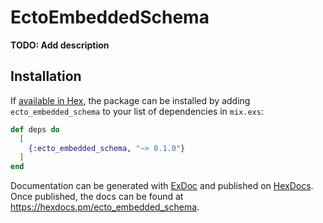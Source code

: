 # EctoEmbeddedSchema

**TODO: Add description**

## Installation

If [available in Hex](https://hex.pm/docs/publish), the package can be installed
by adding `ecto_embedded_schema` to your list of dependencies in `mix.exs`:

```elixir
def deps do
  [
    {:ecto_embedded_schema, "~> 0.1.0"}
  ]
end
```

Documentation can be generated with [ExDoc](https://github.com/elixir-lang/ex_doc)
and published on [HexDocs](https://hexdocs.pm). Once published, the docs can
be found at <https://hexdocs.pm/ecto_embedded_schema>.

